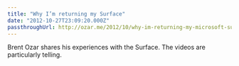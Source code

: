 ```yaml
---
title: "Why I’m returning my Surface"
date: "2012-10-27T23:09:20.000Z"
passthroughUrl: http://ozar.me/2012/10/why-im-returning-my-microsoft-surface-rt/
---
```


Brent Ozar shares his experiences with the Surface. The videos are particularly telling.